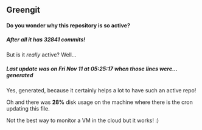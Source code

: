 ## Greengit

#### Do you wonder why this repository is so active?

##### After all it has 32841 commits!

But is it *really* active? Well...

##### Last update was on Fri Nov 11 at 05:25:17 when those lines were... generated

Yes, generated, because it certainly helps a lot to have such an active repo!

Oh and there was **28%** disk usage on the machine
where there is the cron updating this file.

Not the best way to monitor a VM in the cloud but it works! :)
